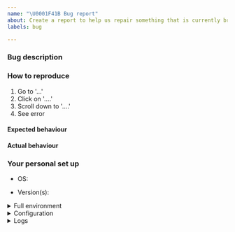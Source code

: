 ```yaml
---
name: "\U0001F41B Bug report"
about: Create a report to help us repair something that is currently broken
labels: bug

---
```

<!-- Thank you for contributing. These HTML comments will not render in the issue, but you can delete them once you've read them if you prefer! -->

### Bug description

<!-- Use this section to clearly and concisely describe the bug. -->

### How to reproduce

<!-- Use this section to describe the steps that a user would take to experience this bug. -->

1. Go to '...'
2. Click on '....'
3. Scroll down to '....'
4. See error

#### Expected behaviour

<!-- Tell us what you thought would happen. -->

#### Actual behaviour

<!-- Tell us what actually happens. -->

### Your personal set up

<!--
Tell us a little about the system you're using.
Please include information about how you installed,
e.g. are you using a distribution such as zero-to-jupyterhub or the-littlest-jupyterhub.
 -->

 - OS:
 <!-- [e.g. ubuntu 20.04, macOS 11.0] -->
 - Version(s):
 <!-- e.g. jupyterhub --version, python --version --->

<details><summary>Full environment</summary>
<!-- For reproduction, it's useful to have the full environment. For example, the output of `pip freeze` or `conda list` --->

```
# paste output of `pip freeze` or `conda list` here
```
</details>

<details><summary>Configuration</summary>
<!--
For JupyterHub, especially include information such as what Spawner and Authenticator are being used.
Be careful not to share any sensitive information.
You can paste jupyterhub_config.py below.
To exclude lots of comments and empty lines from auto-generated jupyterhub_config.py, you can do:
    grep -v '\(^#\|^[[:space:]]*$\)' jupyterhub_config.py
-->

```python
# jupyterhub_config.py
```
</details>

<details><summary>Logs</summary>
<!--
Errors are often logged by jupytehub. How you get logs depends on your deployment.
With kubernetes it might be:

    kubectl get pod # hub pod name starts with hub...
    kubectl logs hub-...
    # or for a single-user server
    kubectl logs jupyter-username

Or the-littlest-jupyterhub:

    journalctl -u jupyterhub
    # or for a single-user server
    journalctl -u jupyter-username
-->

```
# paste relevant logs here, if any
```
</details>
